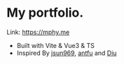 # My portfolio.

Link: https://mphy.me

- Built with Vite & Vue3 & TS
- Inspired By [jsun969](https://jsun969.cn/), [antfu](https://antfu.me) and [Diu](https://ddiu.io/)